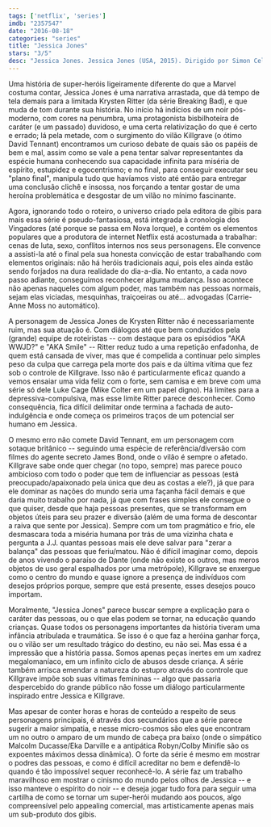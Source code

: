 ```yaml
---
tags: ['netflix', 'series']
imdb: "2357547"
date: "2016-08-18"
categories: "series"
title: "Jessica Jones"
stars: "3/5"
desc: "Jessica Jones. Jessica Jones (USA, 2015). Dirigido por Simon Cellan Jones, S.J. Clarkson, David Petrarca, Stephen Surjik. Escrito por Melissa Rosenberg, Brian Bendis, Michael Gaydos, Ruth Atkinson, Otto Binder, Stan Lee, Joe Orlando, John Byrne, Chris Claremont. Com Krysten Ritter, Rachael Taylor, Eka Darville, David Tennant."
---
```

Uma história de super-heróis ligeiramente diferente do que a Marvel costuma contar, Jessica Jones é uma narrativa arrastada, que dá tempo de tela demais para a limitada Krysten Ritter (da série Breaking Bad), e que muda de tom durante sua história. No início há indícios de um noir pós-moderno, com cores na penumbra, uma protagonista bisbilhoteira de caráter (e um passado) duvidoso, e uma certa relativização do que é certo e errado; lá pela metade, com o surgimento do vilão Killgrave (o ótimo David Tennant) encontramos um curioso debate de quais são os papéis de bem e mal, assim como se vale a pena tentar salvar representantes da espécie humana conhecendo sua capacidade infinita para miséria de espírito, estupidez e egocentrismo; e no final, para conseguir executar seu "plano final", manipula tudo que havíamos visto até então para entregar uma conclusão clichê e insossa, nos forçando a tentar gostar de uma heroína problemática e desgostar de um vilão no mínimo fascinante.

Agora, ignorando todo o roteiro, o universo criado pela editora de gibis para mais essa série é pseudo-fantasiosa, está integrada à cronologia dos Vingadores (até porque se passa em Nova Iorque), e contém os elementos populares que a produtora de internet Netflix está acostumada a trabalhar: cenas de luta, sexo, conflitos internos nos seus personagens. Ele convence a assisti-la até o final pela sua honesta convicção de estar trabalhando com elementos originais: não há heróis tradicionais aqui, pois eles ainda estão sendo forjados na dura realidade do dia-a-dia. No entanto, a cada novo passo adiante, conseguimos reconhecer alguma mudança. Isso acontece não apenas naqueles com algum poder, mas também nas pessoas normais, sejam elas viciadas, mesquinhas, traiçoeiras ou até... advogadas (Carrie-Anne Moss no automático).

A personagem de Jessica Jones de Krysten Ritter não é necessariamente ruim, mas sua atuação é. Com diálogos até que bem conduzidos pela (grande) equipe de roteiristas -- com destaque para os episódios "AKA WWJD?" e "AKA Smile" -- Ritter reduz tudo a uma repetição enfadonha, de quem está cansada de viver, mas que é compelida a continuar pelo simples peso da culpa que carrega pela morte dos pais e da última vítima que fez sob o controle de Killgrave. Isso não é particularmente eficaz quando a vemos ensaiar uma vida feliz com o forte, sem camisa e em breve com uma série só dele Luke Cage (Mike Colter em um papel digno). Há limites para a depressiva-compulsiva, mas esse limite Ritter parece desconhecer. Como consequência, fica difícil delimitar onde termina a fachada de auto-indulgência e onde começa os primeiros traços de um potencial ser humano em Jessica.

O mesmo erro não comete David Tennant, em um personagem com sotaque britânico -- seguindo uma espécie de referência/diversão com filmes do agente secreto James Bond, onde o vilão é sempre o afetado. Killgrave sabe onde quer chegar (no topo, sempre) mas parece pouco ambicioso com todo o poder que tem de influenciar as pessoas (está preocupado/apaixonado pela única que deu as costas a ele?), já que para ele dominar as nações do mundo seria uma façanha fácil demais e que daria muito trabalho por nada, já que com frases simples ele consegue o que quiser, desde que haja pessoas presentes, que se transformam em objetos úteis para seu prazer e diversão (além de uma forma de descontar a raiva que sente por Jessica). Sempre com um tom pragmático e frio, ele desmascara toda a miséria humana por trás de uma vizinha chata e pergunta a J.J. quantas pessoas mais ele deve salvar para "zerar a balança" das pessoas que feriu/matou. Não é difícil imaginar como, depois de anos vivendo o paraíso de Dante (onde não existe os outros, mas meros objetos de uso geral espalhados por uma metrópole), Killgrave se enxergue como o centro do mundo e quase ignore a presença de indivíduos com desejos próprios porque, sempre que está presente, esses desejos pouco importam.

Moralmente, "Jessica Jones" parece buscar sempre a explicação para o caráter das pessoas, ou o que elas podem se tornar, na educação quando crianças. Quase todos os personagens importantes da história tiveram uma infância atribulada e traumática. Se isso é o que faz a heróina ganhar força, ou o vilão ser um resultado trágico do destino, eu não sei. Mas essa é a impressão que a história passa. Somos apenas peças inertes em um xadrez megalomaníaco, em um infinito ciclo de abusos desde criança. A série também arrisca emendar a natureza do estupro através do controle que Killgrave impõe sob suas vítimas femininas -- algo que passaria despercebido do grande público não fosse um diálogo particularmente inspirado entre Jessica e Killgrave.

Mas apesar de conter horas e horas de conteúdo a respeito de seus personagens principais, é através dos secundários que a série parece sugerir a maior simpatia, e nesse micro-cosmos são eles que encontram um no outro o amparo de um mundo de cabeça pra baixo (onde o simpático Malcolm Ducasse/Eka Darville e a antipática Robyn/Colby Minifie são os expoentes máximos dessa dinâmica). O forte da série é mesmo em mostrar o podres das pessoas, e como é difícil acreditar no bem e defendê-lo quando é tão impossível sequer reconhecê-lo. A série faz um trabalho maravilhoso em mostrar o cinismo do mundo pelos olhos de Jessica -- e isso manteve o espírito do noir -- e deseja jogar tudo fora para seguir uma cartilha de como se tornar um super-herói mudando aos poucos, algo compreensível pelo appealing comercial, mas artisticamente apenas mais um sub-produto dos gibis.
